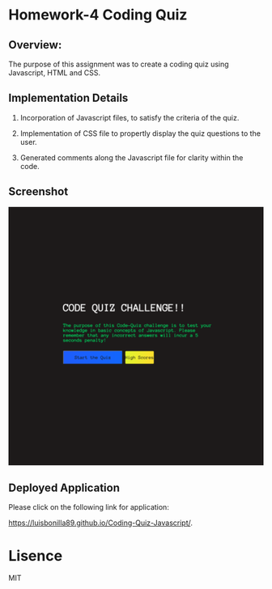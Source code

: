 # Homework-4 Coding Quiz

## Overview:

The purpose of this assignment was to create a coding quiz using Javascript, HTML and CSS.

## Implementation Details

1. Incorporation of Javascript files, to satisfy the criteria of the quiz.

2. Implementation of CSS file to propertly display the quiz questions to the user.

3. Generated comments along the Javascript file for clarity within the code.

## Screenshot

![Built application](assets/screenshot.png)

## Deployed Application

Please click on the following link for application:

https://luisbonilla89.github.io/Coding-Quiz-Javascript/.

# Lisence

MIT
